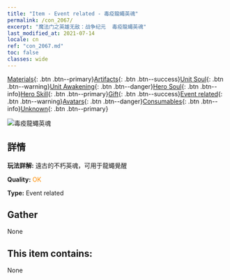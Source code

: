 ```yaml
---
title: "Item - Event related - 毒疫龍蠅英魂"
permalink: /con_2067/
excerpt: "魔法门之英雄无敌：战争纪元  毒疫龍蠅英魂"
last_modified_at: 2021-07-14
locale: cn
ref: "con_2067.md"
toc: false
classes: wide
---
```

 [Materials](/ItemsCN/){: .btn .btn--primary}[Artifacts](/ItemsCN/Artifacts/){: .btn .btn--success}[Unit Soul](/ItemsCN/UnitSoul/){: .btn .btn--warning}[Unit Awakening](/ItemsCN/UnitAwakening/){: .btn .btn--danger}[Hero Soul](/ItemsCN/HeroSoul/){: .btn .btn--info}[Hero Skill](/ItemsCN/HeroSkill/){: .btn .btn--primary}[Gift](/ItemsCN/Gift/){: .btn .btn--success}[Event related](/ItemsCN/Events/){: .btn .btn--warning}[Avatars](/ItemsCN/Avatars/){: .btn .btn--danger}[Consumables](/ItemsCN/Consumables/){: .btn .btn--info}[Unknown](/ItemsCN/Unknown/){: .btn .btn--primary}

 ![毒疫龍蠅英魂](/images/t/juexing_803.png)

## 詳情
 **玩法詳解:** 遠古的不朽英魂，可用于龍蠅覺醒

 **Quality:** <span style="color: #FF8C00">OK</span>

 **Type:** Event related

## Gather

  None

## This item contains:

  None

